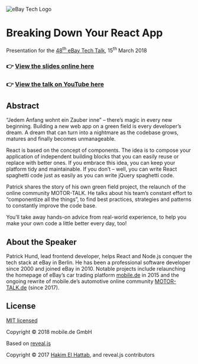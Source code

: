 ![eBay Tech Logo](https://github.com/technology-ebay-de/react-prebid/raw/master/ebay-tech-logo.png "eBay Tech Logo")

# Breaking Down Your React App

Presentation for the <a href="https://www.meetup.com/de-DE/eBay-Europe-Technology/events/248331753/">48<sup>th</sup> eBay Tech Talk</a>, 
15<sup>th</sup> March 2018

### 👉 [View the slides online here](https://technology-ebay-de.github.io/breaking-down-your-react-app/)
### 👉 [View the talk on YouTube here](https://www.youtube.com/watch?v=cGVa4_JauGw)

## Abstract

“Jedem Anfang wohnt ein Zauber inne” – there’s magic in every new beginning. Building a new web app on a green 
field is every developer’s dream. A dream that can turn into a nightmare as the codebase grows, matures and 
finally becomes unmanageable.

React is based on the concept of components. The idea is to compose your application of independent building 
blocks that you can easily reuse or replace with better ones. If you embrace this idea, you can keep your 
platform tidy and maintainable. If you don’t – well, you can write React spaghetti code just as easily as you 
can write jQuery spaghetti code.

Patrick shares the story of his own green field project, the relaunch of the online community MOTOR-TALK. 
He talks about his team’s constant effort to “componentize all the things”, to find best practices, strategies 
and patterns to constantly improve the code base.

You’ll take away hands-on advice from real-world experience, to help you make your own code a little better 
every day, too!

## About the Speaker

Patrick Hund, lead frontend developer, helps React and Node.js 
conquer the tech stack at eBay in Berlin. He has been a professional software developer since 2000 and joined 
eBay in 2010. Notable projects include relaunching the homepage of eBay’s car trading platform 
<a href="https://www.mobile.de/">mobile.de</a> in 2015 and the ongoing rewrite of mobile.de’s automotive online 
community <a href="https://www.motor-talk.de/">MOTOR-TALK.de</a> (since 2017).

## License

[MIT licensed](LICENSE)

Copyright © 2018 mobile.de GmbH

Based on <a href="http://lab.hakim.se/reveal-js/#/">reveal.js</a>

Copyright © 2017 [Hakim El Hattab](http://hakim.se), and reveal.js contributors
